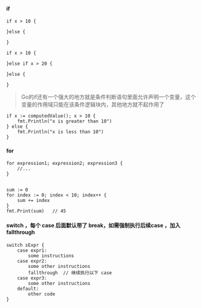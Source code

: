 #### if

```
if x > 10 {

}else {

}

if x > 10 {

}else if x > 20 {
    
}else {

}
```

> Go的if还有一个强大的地方就是条件判断语句里面允许声明一个变量，这个变量的作用域只能在该条件逻辑块内，其他地方就不起作用了

```
if x := computedValue(); x > 10 {
	fmt.Println("x is greater than 10")
} else {
	fmt.Println("x is less than 10")
}
```


#### for

```
for expression1; expression2; expression3 {
	//...
}


sum := 0
for index := 0; index < 10; index++ {
    sum += index
}
fmt.Print(sum)   // 45
```

#### switch  ，每个 case 后面默认带了 break，如需强制执行后续case ，加入 fallthrough

```
switch sExpr {
    case expr1:
        some instructions
    case expr2:
        some other instructions
        fallthrough  // 继续执行以下 case
    case expr3:
        some other instructions
    default:
        other code
}
```